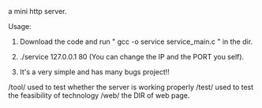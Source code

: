 a mini http server.

Usage:
1. Download the code and run " gcc -o service service_main.c " in the dir.



2. ./service 127.0.0.1 80 (You can change the IP and the PORT you self).




3. It's a very simple and has many bugs project!!


/tool/   used to test whether the server is working properly
/test/   used to test the feasibility of technology
/web/    the DIR of web page.